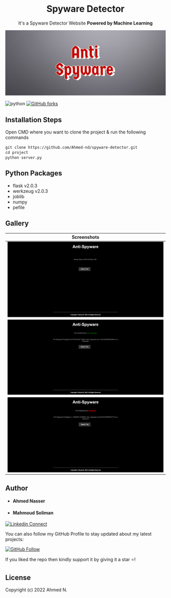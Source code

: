 <h1 align="center">Spyware Detector</h1><p align="center">It's a Spyware Detector Website <b>Powered by Machine Learning</b> <br></p>

![Banner](readme_images/banner.png)

![python](https://img.shields.io/badge/python-3.10.2-brightgreen?style=flat-square&logo=python)
[![GitHub forks](https://img.shields.io/github/forks/Ahmed-nd/spyware-detector?style=social)](https://github.com/Ahmed-nd/spyware-detector/fork)

## Installation Steps

Open CMD where you want to clone the project & run the following commands

```
git clone https://github.com/Ahmed-nd/spyware-detector.git
cd project
python server.py
```

## Python Packages

* flask v2.0.3
* werkzeug v2.0.3
* joblib 
* numpy
* pefile

## Gallery

|  Screenshots    |
|:----:|
| ![Pages 1](readme_images/img1.png) |
| ![Pages 2](readme_images/img2.png) |
| ![Pages 3](readme_images/img3.png) |

## Author

* #### Ahmed Nasser
* #### Mahmoud Soliman


[![Linkedin Connect](https://img.shields.io/badge/Connect-Ahmed-lightgrey?style=social&logo=linkedin)](https://www.linkedin.com/in/ahmed-nasser-94a765171/)

You can also follow my GitHub Profile to stay updated about my latest projects:

[![GitHub Follow](https://img.shields.io/badge/Follow-Ahmed-lightgrey?style=social&logo=github)](https://github.com/Ahmed-nd)


If you liked the repo then kindly support it by giving it a star ⭐!


## License

Copyright (c) 2022 Ahmed N.

